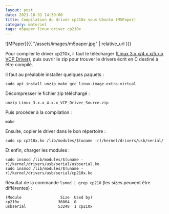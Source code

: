 ```yaml
---
layout: post
date: 2021-10-31 14:39:00
title: Compilation du driver cp210x sous Ubuntu (M5Paper)
category: materiel
tags: m5paper linux driver cp210x
---
```


![MPaper]({{ "/assets/images/m5paper.jpg" | relative_url }})

Pour compiler le driver cp210x, il faut le télécharger ([Linux 3.x.x/4.x.x/5.x.x VCP Driver](https://www.silabs.com/developers/usb-to-uart-bridge-vcp-drivers)), puis ouvrir le zip pour trouver le drivers écrit en C destiné à être compilé.

Il faut au préalable installer quelques paquets :
```
sudo apt install unzip make gcc linux-image-extra-virtual
```
Décompresser le fichier zip téléchargé :
```
unzip Linux_3.x.x_4.x.x_VCP_Driver_Source.zip
```
Puis procéder à la compilation :
```
make
```

Ensuite, copier le driver dans le bon répertoire :
```
sudo cp cp210x.ko /lib/modules/$(uname -r)/kernel/drivers/usb/serial/
```

Et enfin, charger les modules :
```
sudo insmod /lib/modules/$(uname -r)/kernel/drivers/usb/serial/usbserial.ko
sudo insmod /lib/modules/$(uname -r)/kernel/drivers/usb/serial/cp210x.ko
```

Résultat de la commande `lsmod | grep cp210` (les sizes peuvent être différentes) :
```
(Module                 Size  Used by)
cp210x                 36864  0
usbserial              53248  1 cp210x
```
